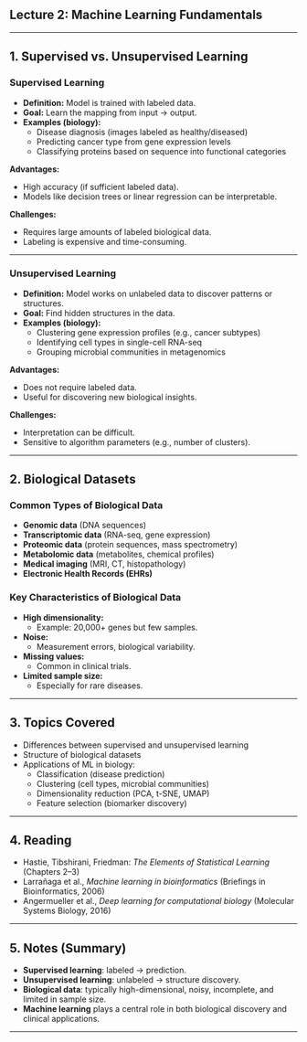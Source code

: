 ## Lecture 2: Machine Learning Fundamentals  

---

## 1. Supervised vs. Unsupervised Learning  

### Supervised Learning  
- **Definition:** Model is trained with labeled data.  
- **Goal:** Learn the mapping from input → output.  
- **Examples (biology):**  
  - Disease diagnosis (images labeled as healthy/diseased)  
  - Predicting cancer type from gene expression levels  
  - Classifying proteins based on sequence into functional categories  

**Advantages:**  
- High accuracy (if sufficient labeled data).  
- Models like decision trees or linear regression can be interpretable.  

**Challenges:**  
- Requires large amounts of labeled biological data.  
- Labeling is expensive and time-consuming.  

---

### Unsupervised Learning  
- **Definition:** Model works on unlabeled data to discover patterns or structures.  
- **Goal:** Find hidden structures in the data.  
- **Examples (biology):**  
  - Clustering gene expression profiles (e.g., cancer subtypes)  
  - Identifying cell types in single-cell RNA-seq  
  - Grouping microbial communities in metagenomics  

**Advantages:**  
- Does not require labeled data.  
- Useful for discovering new biological insights.  

**Challenges:**  
- Interpretation can be difficult.  
- Sensitive to algorithm parameters (e.g., number of clusters).  

---

## 2. Biological Datasets  

### Common Types of Biological Data  
- **Genomic data** (DNA sequences)  
- **Transcriptomic data** (RNA-seq, gene expression)  
- **Proteomic data** (protein sequences, mass spectrometry)  
- **Metabolomic data** (metabolites, chemical profiles)  
- **Medical imaging** (MRI, CT, histopathology)  
- **Electronic Health Records (EHRs)**  

### Key Characteristics of Biological Data  
- **High dimensionality:**  
  - Example: 20,000+ genes but few samples.  
- **Noise:**  
  - Measurement errors, biological variability.  
- **Missing values:**  
  - Common in clinical trials.  
- **Limited sample size:**  
  - Especially for rare diseases.  

---

## 3. Topics Covered  
- Differences between supervised and unsupervised learning  
- Structure of biological datasets  
- Applications of ML in biology:  
  - Classification (disease prediction)  
  - Clustering (cell types, microbial communities)  
  - Dimensionality reduction (PCA, t-SNE, UMAP)  
  - Feature selection (biomarker discovery)  

---

## 4. Reading  
- Hastie, Tibshirani, Friedman: *The Elements of Statistical Learning* (Chapters 2–3)  
- Larrañaga et al., *Machine learning in bioinformatics* (Briefings in Bioinformatics, 2006)  
- Angermueller et al., *Deep learning for computational biology* (Molecular Systems Biology, 2016)  

---

## 5. Notes (Summary)  
- **Supervised learning**: labeled → prediction.  
- **Unsupervised learning**: unlabeled → structure discovery.  
- **Biological data**: typically high-dimensional, noisy, incomplete, and limited in sample size.  
- **Machine learning** plays a central role in both biological discovery and clinical applications.  

---
